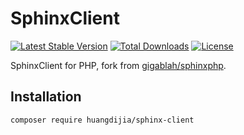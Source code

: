 # SphinxClient

[![Latest Stable Version](https://img.shields.io/packagist/v/huangdijia/sphinx-client)](https://packagist.org/packages/huangdijia/sphinx-client)
[![Total Downloads](https://img.shields.io/packagist/dt/huangdijia/sphinx-client)](https://packagist.org/packages/huangdijia/sphinx-client)
[![License](https://img.shields.io/packagist/l/huangdijia/sphinx-client)](https://github.com/huangdijia/sphinx-client)

SphinxClient for PHP, fork from [gigablah/sphinxphp](https://github.com/gigablah/sphinxphp).

## Installation

```shell
composer require huangdijia/sphinx-client
```
